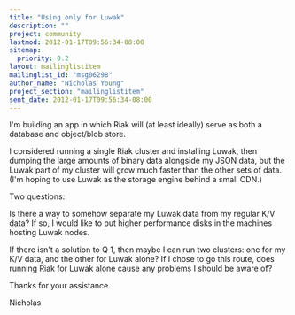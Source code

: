 ```yaml
---
title: "Using only for Luwak"
description: ""
project: community
lastmod: 2012-01-17T09:56:34-08:00
sitemap:
  priority: 0.2
layout: mailinglistitem
mailinglist_id: "msg06298"
author_name: "Nicholas Young"
project_section: "mailinglistitem"
sent_date: 2012-01-17T09:56:34-08:00
---
```



I'm building an app in which Riak will (at least ideally) serve as both a 
database and object/blob store. 

I considered running a single
Riak cluster and installing Luwak, then dumping the large amounts of binary 
data alongside my JSON data, but the Luwak part of my cluster will grow much 
faster than the other sets of data. (I'm hoping to use Luwak as the storage 
engine behind a small CDN.) 

Two questions:

Is there a way to somehow separate my Luwak data from my regular K/V data? If 
so, I would like to put higher performance disks in the machines hosting Luwak 
nodes. 

If there isn't a solution to Q 1, then maybe I can run two clusters: one for my 
K/V data, and the other for Luwak alone? If I chose to go this route, does 
running Riak for Luwak alone cause any problems I should be aware of?

Thanks for your assistance. 

Nicholas


